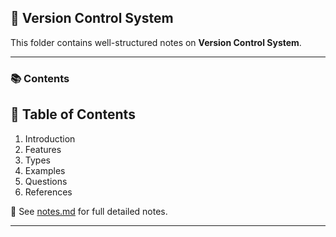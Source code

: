 ## 📘 Version Control System

This folder contains well-structured notes on <b>Version Control System</b>.

____

### 📚 Contents

## 📌 Table of Contents

1. Introduction
2. Features
3. Types
4. Examples
5. Questions
6. References


📄 See [notes.md](./notes.md) for full detailed notes.

____
